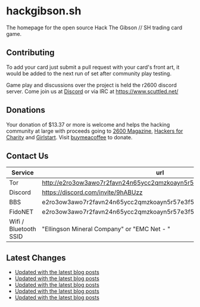 # hackgibson.sh
The homepage for the open source Hack The Gibson // SH trading card game.


## Contributing

To add your card just submit a pull request with your card's front art, it would be added to the next run of set after community play testing.

Game play and discussions over the project is held the r2600 discord server. Come join us at [Discord](https://discord.com/invite/9hABUzz) or via IRC at https://www.scuttled.net/


## Donations

Your donation of $13.37 or more is welcome and helps the hacking community at large with proceeds going to [2600 Magazine](https://2600.com/), [Hackers for Charity](https://hackersforcharity.org) and [Girlstart](https://girlstart.org).  Visit [buymeacoffee](https://www.buymeacoffee.com/hackgibson.sh) to donate.


## Contact Us

Service | url
-|-
Tor | http://e2ro3ow3awo7r2favn24n65ycc2qmzkoayn5r57e3f56nvjwdcgg32ad.onion
Discord | https://discord.com/invite/9hABUzz
BBS | e2ro3ow3awo7r2favn24n65ycc2qmzkoayn5r57e3f56nvjwdcgg32ad.onion:23
FidoNET | e2ro3ow3awo7r2favn24n65ycc2qmzkoayn5r57e3f56nvjwdcgg32ad.onion:24554
Wifi / Bluetooth SSID | "Ellingson Mineral Company" or "EMC Net - <fidonet address>"

## Latest Changes
<!-- BLOG-POST-LIST:START -->
- [Updated with the latest blog posts](https://github.com/DFW2600/hackgibson.sh/commit/6f0d5fc0b227dd5da5e07aadb5b1ee1d18ddf51e)
- [Updated with the latest blog posts](https://github.com/DFW2600/hackgibson.sh/commit/99933937d5f2d9a5d92c3d9d560a37c2cd657c67)
- [Updated with the latest blog posts](https://github.com/DFW2600/hackgibson.sh/commit/c60f820f3e0ba5f27949c0d8a71aa3cc1758fe14)
- [Updated with the latest blog posts](https://github.com/DFW2600/hackgibson.sh/commit/d4129dfcecd9a9a4f000e66d0cb376f59fba940f)
- [Updated with the latest blog posts](https://github.com/DFW2600/hackgibson.sh/commit/c5989edd69dbbada4ec45099488c1447c83b35ca)
<!-- BLOG-POST-LIST:END -->
